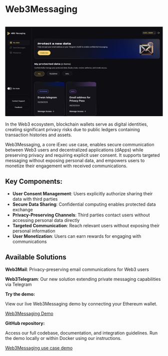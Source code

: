 <script setup>
import { Icon } from '@iconify/vue';
</script>

# Web3Messaging

<a href="https://demo.iex.ec/web3messaging/" target="_blank" rel="noreferrer" style="display: inline-block; margin-top: 20px">
  <img src="/assets/web3messaging-screenshot.png" alt="Web3Messaging screenshot">
</a>

In the Web3 ecosystem, blockchain wallets serve as digital identities, creating
significant privacy risks due to public ledgers containing transaction histories
and assets.

Web3Messaging, a core iExec use case, enables secure communication between Web3
users and decentralized applications (dApps) while preserving privacy and
requiring explicit user consent. It supports targeted messaging
without exposing personal data, and empowers users to monetize their
engagement with received communications.

## Key Components:

- **User Consent Management**: Users explicitly authorize sharing their data
  with third parties
- **Secure Data Sharing**: Confidential computing enables protected data
  exchange
- **Privacy-Preserving Channels**: Third parties contact users without accessing
  personal data directly
- **Targeted Communication**: Reach relevant users without exposing their
  personal information
- **User Monetization**: Users can earn rewards for engaging with communications

## Available Solutions

**Web3Mail**: Privacy-preserving email communications for Web3 users

**Web3Telegram**: Our new solution extending private messaging capabilities via
Telegram

**Try the demo:**

View our live Web3Messaging demo by connecting your Ethereum wallet.

<a href="https://demo.iex.ec/web3messaging" target="_blank" rel="noreferrer" class="link-as-block">
  <Icon icon="mdi:art" height="25" style="margin-right: -1px" /> Web3Messaging Demo
</a>

**GitHub repository:**

Access our full codebase, documentation, and integration guidelines. Run the
demo locally or within Docker using our instructions.

<a href="https://github.com/iExecBlockchainComputing/web3-messaging-usecase-demo" target="_blank" rel="noreferrer" class="link-as-block">
  <Icon icon="mdi:github" height="24" /> Web3Messaging use case demo
</a>
